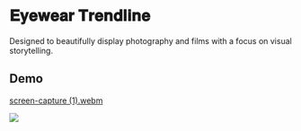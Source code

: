 # 𝐄𝐲𝐞𝐰𝐞𝐚𝐫 𝐓𝐫𝐞𝐧𝐝𝐥𝐢𝐧𝐞

Designed to beautifully display photography and films with a focus on visual storytelling.

 ## Demo
[screen-capture (1).webm](https://github.com/user-attachments/assets/4f0d3721-574a-4a54-8137-8d5253173476)

![](https://media.licdn.com/dms/image/v2/D5622AQFBA7ZgCCXs0w/feedshare-shrink_2048_1536/feedshare-shrink_2048_1536/0/1732802805691?e=1735776000&v=beta&t=fO6JQCP1ULLKz8r00Gj9FNMLOFCS0QwQUNLivh7iTQA)

